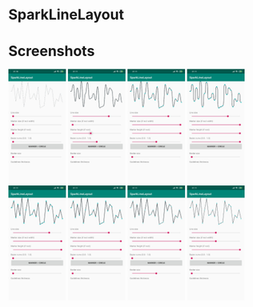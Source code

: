 # SparkLineLayout


# Screenshots

<img src="screenshots/screnn (1).jpg" width="115" height="230">
<img src="screenshots/screnn (2).jpg" width="115" height="230">

<img src="screenshots/screnn (3).jpg" width="115" height="230">
<img src="screenshots/screnn (4).jpg" width="115" height="230">

<img src="screenshots/screnn (5).jpg" width="115" height="230">
<img src="screenshots/screnn (6).jpg" width="115" height="230">

<img src="screenshots/screnn (7).jpg" width="115" height="230">
<img src="screenshots/screnn (8).jpg" width="115" height="230">